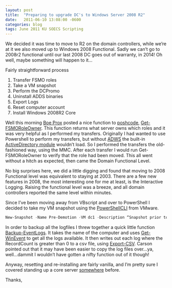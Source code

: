 ```yaml
---
layout: post
title:  "Preparing to upgrade DC's to Windows Server 2008 R2"
date:   2011-06-10 13:08:00 -0600
categories: blog
tags: June 2011 KU SOECS Scripting
---
```

We decided it was time to move to R2 on the domain controllers, while we’re at it we also moved up to Windows 2008 Functional. Sadly we can’t go to 2008r2 functional until our last 2008 DC goes out of warranty, in 2014! Oh well, maybe something will happen to it…

Fairly straightforward process

1. Transfer FSMO roles
2. Take a VM snapshot
3. Perform the DCPromo
4. Uninstall ADDS binaries
5. Export Logs
6. Reset computer account
7. Install Windows 2008R2 Core

Well this morning [Boe Prox](http://learn-powershell.net/) posted a nice function to [poshcode](http://poshcode.org/), [Get-FSMORoleOwner](http://poshcode.org/2727). This function returns what server owns which roles and it was very helpful as I performed my transfers. Originally I had wanted to use Powershell to perform my transfers, but without [ADWS](http://technet.microsoft.com/en-us/library/dd391908(v=ws.10).aspx) the built-in [ActiveDirectory module](http://technet.microsoft.com/en-us/library/ee617195.aspx) wouldn’t load. So I performed the transfers the old-fashioned way, using the MMC. After each transfer I would run Get-FSMORoleOwner to verify that the role had been moved. This all went without a hitch as expected, then came the Domain Functional Level.

No big surprises here, we did a little digging and found that moving to 2008 Functional level was equivalent to staying at 2003. There are a few new features in 2008, the most interesting one for me at least, is the Interactive Logging. Raising the functional level was a breeze, and all domain controllers reported the same level within minutes.

Since I’ve been moving away from VBscript and over to PowerShell I decided to take my VM snapshot using the [PowerShellCLI](http://communities.vmware.com/community/vmtn/server/vsphere/automationtools/powercli) from VMware.

``` powershell
New-Snapshot -Name Pre-Demotion -VM dc1 -Description “Snapshot prior to demoting.”
```

In order to backup all the logfiles I threw together a quick little function [Backup-EventLogs](https://github.com/mod-posh/ComputerManagement#backup-eventlog). It takes the name of the computer and uses [Get-WinEvent](http://technet.microsoft.com/en-us/library/dd367894.aspx) to get all the logs available. It then writes out each log where the RecordCount is greater than 0 to a csv file, using [Export-CSV](http://technet.microsoft.com/en-us/library/dd347724.aspx). Carson pointed out that it may have been easier to copy the log files over…ya, well…dammit I wouldn’t have gotten a nifty function out of it though!

   Anyway, resetting and re-installing are fairly vanilla, and I’m pretty sure I covered standing up a core server [somewhere](2010-05-17-dpm-2k7-w2k8r2-w2k8-core-dc.md) before.

Thanks,
